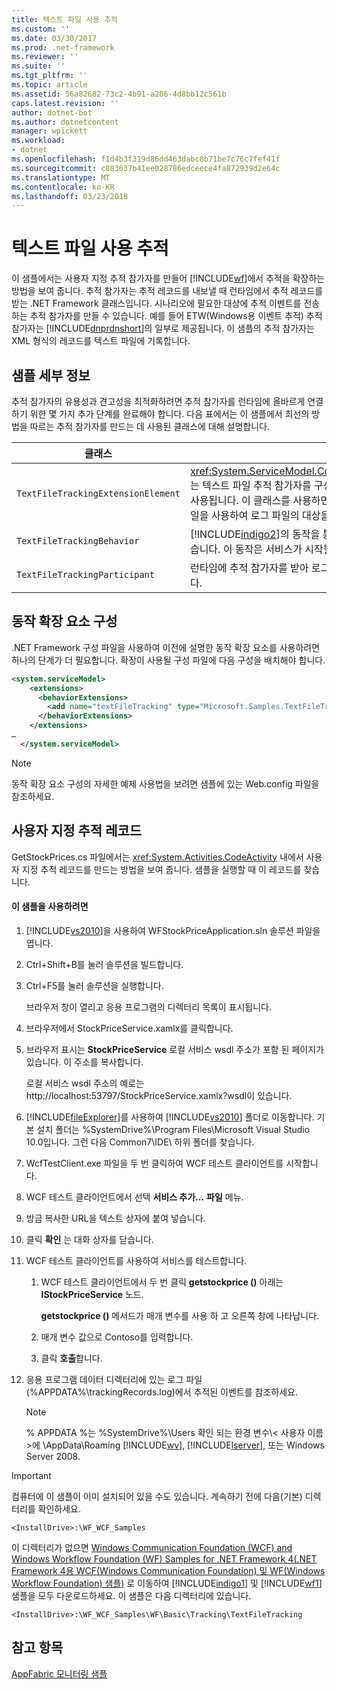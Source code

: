 ```yaml
---
title: 텍스트 파일 사용 추적
ms.custom: ''
ms.date: 03/30/2017
ms.prod: .net-framework
ms.reviewer: ''
ms.suite: ''
ms.tgt_pltfrm: ''
ms.topic: article
ms.assetid: 56a82682-73c2-4b91-a206-4d8bb12c561b
caps.latest.revision: ''
author: dotnet-bot
ms.author: dotnetcontent
manager: wpickett
ms.workload:
- dotnet
ms.openlocfilehash: f1d4b3f319d86dd463dabc8b71be7c76c7fef41f
ms.sourcegitcommit: c883637b41ee028786edceece4fa872939d2e64c
ms.translationtype: MT
ms.contentlocale: ko-KR
ms.lasthandoff: 03/23/2018
---
```

# <a name="tracking-using-a-text-file"></a>텍스트 파일 사용 추적
이 샘플에서는 사용자 지정 추적 참가자를 만들어 [!INCLUDE[wf](../../../../includes/wf-md.md)]에서 추적을 확장하는 방법을 보여 줍니다. 추적 참가자는 추적 레코드를 내보낼 때 런타임에서 추적 레코드를 받는 .NET Framework 클래스입니다. 시나리오에 필요한 대상에 추적 이벤트를 전송하는 추적 참가자를 만들 수 있습니다. 예를 들어 ETW(Windows용 이벤트 추적) 추적 참가자는 [!INCLUDE[dnprdnshort](../../../../includes/dnprdnshort-md.md)]의 일부로 제공됩니다. 이 샘플의 추적 참가자는 XML 형식의 레코드를 텍스트 파일에 기록합니다.  
  
## <a name="sample-details"></a>샘플 세부 정보  
 추적 참가자의 유용성과 견고성을 최적화하려면 추적 참가자를 런타임에 올바르게 연결하기 위한 몇 가지 추가 단계를 완료해야 합니다. 다음 표에서는 이 샘플에서 최선의 방법을 따르는 추적 참가자를 만드는 데 사용된 클래스에 대해 설명합니다.  
  
|클래스|설명|  
|-----------|-----------------|  
|`TextFileTrackingExtensionElement`|<xref:System.ServiceModel.Configuration.BehaviorExtensionElement>는 텍스트 파일 추적 참가자를 구성하는 데 사용되는 구성 섹션을 정의하는 데 사용됩니다. 이 클래스를 사용하면 사용자가 표준 .NET Framework 구성 파일을 사용하여 로그 파일의 대상을 지정할 수 있습니다.|  
|`TextFileTrackingBehavior`|[!INCLUDE[indigo2](../../../../includes/indigo2-md.md)]의 동작을 통해 사용자는 확장을 런타임에 삽입할 수 있습니다. 이 동작은 서비스가 시작될 때 추적 참가자를 서비스에 추가합니다.|  
|`TextFileTrackingParticipant`|런타임에 추적 참가자를 받아 로그 파일에 XML로 저장하는 추적 참가자입니다.|  
  
## <a name="behavior-extension-elements-configuration"></a>동작 확장 요소 구성  
 .NET Framework 구성 파일을 사용하여 이전에 설명한 동작 확장 요소를 사용하려면 하나의 단계가 더 필요합니다. 확장이 사용될 구성 파일에 다음 구성을 배치해야 합니다.  
  
```xml  
<system.serviceModel>  
    <extensions>  
      <behaviorExtensions>  
        <add name="textFileTracking" type="Microsoft.Samples.TextFileTracking.TextFileTrackingExtensionElement, WFStockPriceApplication, Version=1.0.0.0, Culture=neutral, PublicKeyToken=null" />  
      </behaviorExtensions>  
    </extensions>  
…  
  </system.serviceModel>  
```  
  
> [!NOTE]
>  동작 확장 요소 구성의 자세한 예제 사용법을 보려면 샘플에 있는 Web.config 파일을 참조하세요.  
  
## <a name="custom-tracking-records"></a>사용자 지정 추적 레코드  
 GetStockPrices.cs 파일에서는 <xref:System.Activities.CodeActivity> 내에서 사용자 지정 추적 레코드를 만드는 방법을 보여 줍니다. 샘플을 실행할 때 이 레코드를 찾습니다.  
  
#### <a name="to-use-this-sample"></a>이 샘플을 사용하려면  
  
1.  [!INCLUDE[vs2010](../../../../includes/vs2010-md.md)]을 사용하여 WFStockPriceApplication.sln 솔루션 파일을 엽니다.  
  
2.  Ctrl+Shift+B를 눌러 솔루션을 빌드합니다.  
  
3.  Ctrl+F5를 눌러 솔루션을 실행합니다.  
  
     브라우저 창이 열리고 응용 프로그램의 디렉터리 목록이 표시됩니다.  
  
4.  브라우저에서 StockPriceService.xamlx를 클릭합니다.  
  
5.  브라우저 표시는 **StockPriceService** 로컬 서비스 wsdl 주소가 포함 된 페이지가 있습니다. 이 주소를 복사합니다.  
  
     로컬 서비스 wsdl 주소의 예로는 http://localhost:53797/StockPriceService.xamlx?wsdl이 있습니다.  
  
6.  [!INCLUDE[fileExplorer](../../../../includes/fileexplorer-md.md)]를 사용하여 [!INCLUDE[vs2010](../../../../includes/vs2010-md.md)] 폴더로 이동합니다. 기본 설치 폴더는 %SystemDrive%\Program Files\Microsoft Visual Studio 10.0입니다. 그런 다음 Common7\IDE\ 하위 폴더를 찾습니다.  
  
7.  WcfTestClient.exe 파일을 두 번 클릭하여 WCF 테스트 클라이언트를 시작합니다.  
  
8.  WCF 테스트 클라이언트에서 선택 **서비스 추가...** **파일** 메뉴.  
  
9. 방금 복사한 URL을 텍스트 상자에 붙여 넣습니다.  
  
10. 클릭 **확인** 는 대화 상자를 닫습니다.  
  
11. WCF 테스트 클라이언트를 사용하여 서비스를 테스트합니다.  
  
    1.  WCF 테스트 클라이언트에서 두 번 클릭 **getstockprice ()** 아래는 **IStockPriceService** 노드.  
  
         **getstockprice ()** 메서드가 매개 변수를 사용 하 고 오른쪽 창에 나타납니다.  
  
    2.  매개 변수 값으로 Contoso를 입력합니다.  
  
    3.  클릭 **호출**합니다.  
  
12. 응용 프로그램 데이터 디렉터리에 있는 로그 파일(%APPDATA%\trackingRecords.log)에서 추적된 이벤트를 참조하세요.  
  
    > [!NOTE]
    >  % APPDATA %는 %SystemDrive%\Users 확인 되는 환경 변수\\< 사용자 이름\>에 \AppData\Roaming [!INCLUDE[wv](../../../../includes/wv-md.md)], [!INCLUDE[lserver](../../../../includes/lserver-md.md)], 또는 Windows Server 2008.  
  
> [!IMPORTANT]
>  컴퓨터에 이 샘플이 이미 설치되어 있을 수도 있습니다. 계속하기 전에 다음(기본) 디렉터리를 확인하세요.  
>   
>  `<InstallDrive>:\WF_WCF_Samples`  
>   
>  이 디렉터리가 없으면 [Windows Communication Foundation (WCF) and Windows Workflow Foundation (WF) Samples for .NET Framework 4(.NET Framework 4용 WCF(Windows Communication Foundation) 및 WF(Windows Workflow Foundation) 샘플)](http://go.microsoft.com/fwlink/?LinkId=150780) 로 이동하여 [!INCLUDE[indigo1](../../../../includes/indigo1-md.md)] 및 [!INCLUDE[wf1](../../../../includes/wf1-md.md)] 샘플을 모두 다운로드하세요. 이 샘플은 다음 디렉터리에 있습니다.  
>   
>  `<InstallDrive>:\WF_WCF_Samples\WF\Basic\Tracking\TextFileTracking`  
  
## <a name="see-also"></a>참고 항목  
 [AppFabric 모니터링 샘플](http://go.microsoft.com/fwlink/?LinkId=193959)
